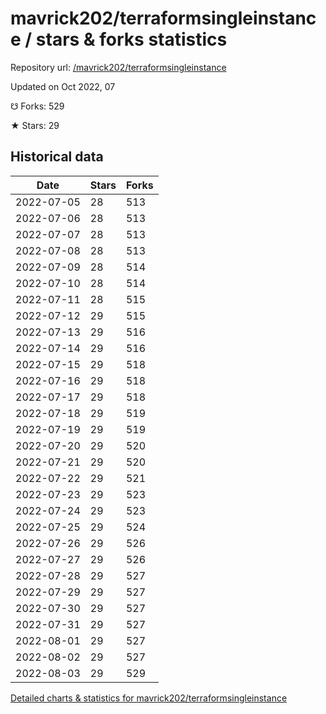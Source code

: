 # mavrick202/terraformsingleinstance / stars & forks statistics

Repository url: [/mavrick202/terraformsingleinstance](https://github.com/mavrick202/terraformsingleinstance)

Updated on Oct 2022, 07

☋ Forks: 529

★ Stars: 29

## Historical data
| Date | Stars | Forks |
|------|-------|-------|
| 2022-07-05 | 28 | 513 | 
| 2022-07-06 | 28 | 513 | 
| 2022-07-07 | 28 | 513 | 
| 2022-07-08 | 28 | 513 | 
| 2022-07-09 | 28 | 514 | 
| 2022-07-10 | 28 | 514 | 
| 2022-07-11 | 28 | 515 | 
| 2022-07-12 | 29 | 515 | 
| 2022-07-13 | 29 | 516 | 
| 2022-07-14 | 29 | 516 | 
| 2022-07-15 | 29 | 518 | 
| 2022-07-16 | 29 | 518 | 
| 2022-07-17 | 29 | 518 | 
| 2022-07-18 | 29 | 519 | 
| 2022-07-19 | 29 | 519 | 
| 2022-07-20 | 29 | 520 | 
| 2022-07-21 | 29 | 520 | 
| 2022-07-22 | 29 | 521 | 
| 2022-07-23 | 29 | 523 | 
| 2022-07-24 | 29 | 523 | 
| 2022-07-25 | 29 | 524 | 
| 2022-07-26 | 29 | 526 | 
| 2022-07-27 | 29 | 526 | 
| 2022-07-28 | 29 | 527 | 
| 2022-07-29 | 29 | 527 | 
| 2022-07-30 | 29 | 527 | 
| 2022-07-31 | 29 | 527 | 
| 2022-08-01 | 29 | 527 | 
| 2022-08-02 | 29 | 527 | 
| 2022-08-03 | 29 | 529 | 


[Detailed charts & statistics for mavrick202/terraformsingleinstance](https://reviewgithub.com/rep/mavrick202/terraformsingleinstance)
